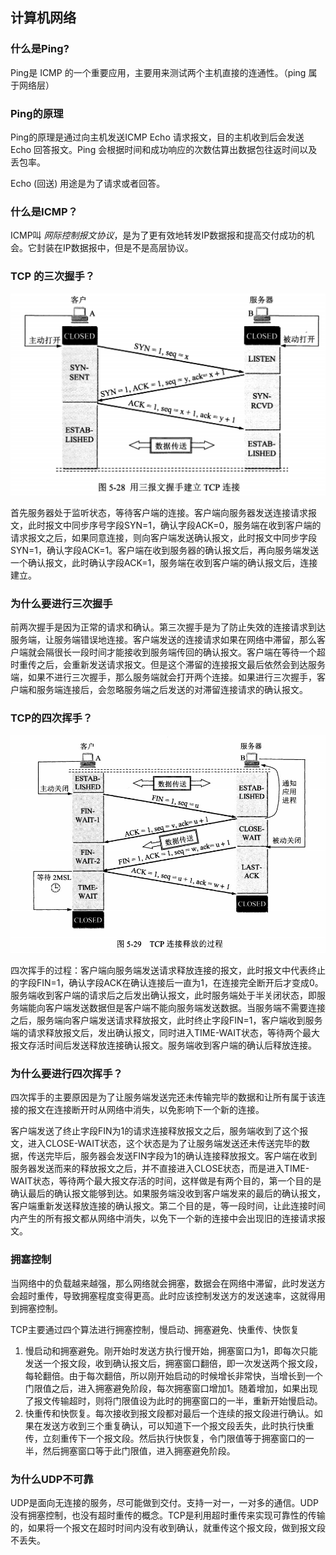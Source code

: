 ## 计算机网络

### 什么是Ping?

Ping是 ICMP 的一个重要应用，主要用来测试两个主机直接的连通性。（ping 属于网络层）

### Ping的原理

Ping的原理是通过向主机发送ICMP Echo 请求报文，目的主机收到后会发送 Echo 回答报文。Ping 会根据时间和成功响应的次数估算出数据包往返时间以及丢包率。

Echo (回送)  用途是为了请求或者回答。

### 什么是ICMP？

ICMP叫 *网际控制报文协议*，是为了更有效地转发IP数据报和提高交付成功的机会。它封装在IP数据报中，但是不是高层协议。

### TCP 的三次握手？

![img](assets/e92d0ebc-7d46-413b-aec1-34a39602f787-1556119556687.png)

首先服务器处于监听状态，等待客户端的连接。客户端向服务器发送连接请求报文，此时报文中同步序号字段SYN=1，确认字段ACK=0，服务端在收到客户端的请求报文之后，如果同意连接，则向客户端发送确认报文，此时报文中同步字段SYN=1，确认字段ACK=1。客户端在收到服务器的确认报文后，再向服务端发送一个确认报文，此时确认字段ACK=1，服务端在收到客户端的确认报文后，连接建立。

### 为什么要进行三次握手

前两次握手是因为正常的请求和确认。第三次握手是为了防止失效的连接请求到达服务端，让服务端错误地连接。客户端发送的连接请求如果在网络中滞留，那么客户端就会隔很长一段时间才能接收到服务端传回的确认报文。客户端在等待一个超时重传之后，会重新发送请求报文。但是这个滞留的连接报文最后依然会到达服务端，如果不进行三次握手，那么服务端就会打开两个连接。如果进行三次握手，客户端和服务端连接后，会忽略服务端之后发送的对滞留连接请求的确认报文。

### TCP的四次挥手？

![img](assets/f87afe72-c2df-4c12-ac03-9b8d581a8af8.jpg)

四次挥手的过程：客户端向服务端发送请求释放连接的报文，此时报文中代表终止的字段FIN=1，确认字段ACK在确认连接后一直为1，在连接完全断开后才变成0。服务端收到客户端的请求后之后发出确认报文，此时服务端处于半关闭状态，即服务端能向客户端发送数据但是客户端不能向服务端发送数据。当服务端不需要连接之后，服务端向客户端发送请求释放报文，此时终止字段FIN=1，客户端收到服务端的请求释放报文后，发出确认报文，同时进入TIME-WAIT状态，等待两个最大报文存活时间后发送释放连接确认报文。服务端收到客户端的确认后释放连接。

### 为什么要进行四次挥手？

四次挥手的主要原因是为了让服务端发送完还未传输完毕的数据和让所有属于该连接的报文在连接断开时从网络中消失，以免影响下一个新的连接。

客户端发送了终止字段FIN为1的请求连接释放报文之后，服务端收到了这个报文，进入CLOSE-WAIT状态，这个状态是为了让服务端发送还未传送完毕的数据，传送完毕后，服务器会发送FIN字段为1的确认连接释放报文。客户端在收到服务器发送而来的释放报文之后，并不直接进入CLOSE状态，而是进入TIME-WAIT状态，等待两个最大报文存活的时间，这样做是有两个目的，第一个目的是确认最后的确认报文能够到达。如果服务端没收到客户端发来的最后的确认报文，客户端重新发送释放连接的确认报文。第二个目的是，等一段时间，让此连接时间内产生的所有报文都从网络中消失，以免下一个新的连接中会出现旧的连接请求报文。

### 拥塞控制

当网络中的负载越来越强，那么网络就会拥塞，数据会在网络中滞留，此时发送方会超时重传，导致拥塞程度变得更高。此时应该控制发送方的发送速率，这就得用到拥塞控制。

TCP主要通过四个算法进行拥塞控制，慢启动、拥塞避免、快重传、快恢复

1. 慢启动和拥塞避免。刚开始时发送方执行慢开始，拥塞窗口为1，即每次只能发送一个报文段，收到确认报文后，拥塞窗口翻倍，即一次发送两个报文段，每轮翻倍。由于每次翻倍，所以刚开始启动的时候增长非常快，当增长到一个门限值之后，进入拥塞避免阶段，每次拥塞窗口增加1。随着增加，如果出现了报文传输超时，则将门限值设为此时的拥塞窗口的一半，重新开始慢启动。
2. 快重传和快恢复。每次接收到报文段都对最后一个连续的报文段进行确认。如果在发送方收到三个重复确认，可以知道下一个报文段丢失，此时执行快重传，立刻重传下一个报文段。然后执行快恢复，令门限值等于拥塞窗口的一半，然后拥塞窗口等于此门限值，进入拥塞避免阶段。

### 为什么UDP不可靠

UDP是面向无连接的服务，尽可能做到交付。支持一对一，一对多的通信。UDP没有拥塞控制，也没有超时重传的概念。TCP是利用超时重传来实现可靠性的传输的，如果将一个报文在超时时间内没有收到确认，就重传这个报文段，做到报文段不丢失。